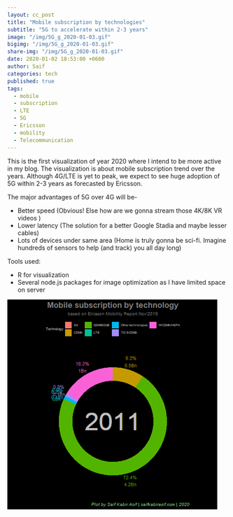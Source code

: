 ```yaml
---
layout: cc_post  
title: "Mobile subscription by technologies"
subtitle: "5G to accelerate within 2-3 years"
image: "/img/5G_g_2020-01-03.gif"
bigimg: "/img/5G_g_2020-01-03.gif"
share-img: "/img/5G_g_2020-01-03.gif"
date: 2020-01-02 18:53:00 +0600
author: Saif
categories: tech
published: true
tags:
  - mobile
  - subscription
  - LTE
  - 5G
  - Ericsson
  - mobility
  - Telecommunication
---
```


<style>

    article img {
    max-height: 100% !important;

}
</style>

This is the first visualization of year 2020 where I intend to be more active in my blog. The visualization is about mobile subscription trend over the years. Although 4G/LTE is yet to peak, we expect to see huge adoption of 5G within 2-3 years as forecasted by Ericsson. 

The major advantages of 5G over 4G will be-

- Better speed (Obvious! Else how are we gonna stream those 4K/8K VR videos )
- Lower latency (The solution for a better Google Stadia and maybe lesser cables)
- Lots of devices under same area (Home is truly gonna be sci-fi. Imagine hundreds of sensors to help (and track) you all day long)

Tools used:

- R for visualization
- Several node.js packages for image optimization as I have limited space on server

![Mobile subscriptions](/img/5G_g_2020-01-03.gif)



